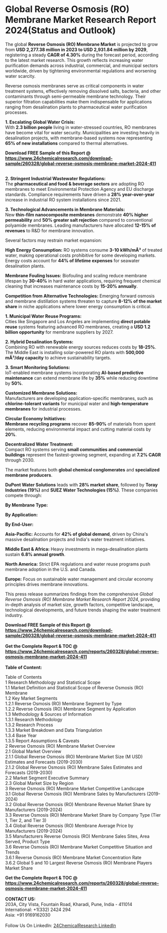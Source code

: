 <h1>Global Reverse Osmosis (RO) Membrane Market Research Report 2024(Status and Outlook)</h1><p>The global <strong>Reverse Osmosis (RO) Membrane Market</strong> is projected to grow from <strong>USD 2,277.38 million in 2023 to USD 2,931.84 million by 2029</strong>, registering a steady <strong>CAGR of 4.30%</strong> during the forecast period, according to the latest market research. This growth reflects increasing water purification demands across industrial, commercial, and municipal sectors worldwide, driven by tightening environmental regulations and worsening water scarcity.</p><p>Reverse osmosis membranes serve as critical components in water treatment systems, effectively removing dissolved salts, bacteria, and other contaminants through semi-permeable membrane technology. Their superior filtration capabilities make them indispensable for applications ranging from desalination plants to pharmaceutical water purification processes.</p><p><strong>1. Escalating Global Water Crisis:</strong><br>
With <strong>2.3 billion people</strong> living in water-stressed countries, RO membranes have become vital for water security. Municipalities are investing heavily in desalination projects, with membrane-based systems now representing <strong>65% of new installations</strong> compared to thermal alternatives.</p><div><b>Download FREE Sample of this Report @ 
            <a href="https://www.24chemicalresearch.com/download-sample/260328/global-reverse-osmosis-membrane-market-2024-411">
            https://www.24chemicalresearch.com/download-sample/260328/global-reverse-osmosis-membrane-market-2024-411</a></b></div><br><p><strong>2. Stringent Industrial Wastewater Regulations:</strong><br>
The <strong>pharmaceutical and food &amp; beverage sectors</strong> are adopting RO membranes to meet Environmental Protection Agency and EU discharge standards. Compliance requirements have driven a <strong>28% year-over-year</strong> increase in industrial RO system installations since 2021.</p><p><strong>3. Technological Advancements in Membrane Materials:</strong><br>
New <strong>thin-film nanocomposite membranes</strong> demonstrate <strong>40% higher permeability</strong> and <strong>50% greater salt rejection</strong> compared to conventional polyamide membranes. Leading manufacturers have allocated <strong>12-15% of revenues</strong> to R&amp;D for membrane innovation.</p><p>Several factors may restrain market expansion:</p><p><strong>High Energy Consumption:</strong> RO systems consume <strong>3-10 kWh/mÂ³</strong> of treated water, making operational costs prohibitive for some developing markets. Energy costs account for <strong>44% of lifetime expenses</strong> for seawater desalination plants.</p><p><strong>Membrane Fouling Issues:</strong> Biofouling and scaling reduce membrane lifespan by <strong>30-40%</strong> in hard water applications, requiring frequent chemical cleaning that increases maintenance costs by <strong>15-20% annually</strong>.</p><p><strong>Competition from Alternative Technologies:</strong> Emerging forward osmosis and membrane distillation systems threaten to capture <strong>8-12% of the market share</strong> in niche applications where lower energy consumption is critical.</p><p><strong>1. Municipal Water Reuse Programs:</strong><br>
Cities like Singapore and Los Angeles are implementing <strong>direct potable reuse</strong> systems featuring advanced RO membranes, creating a <strong>USD 1.2 billion opportunity</strong> for membrane suppliers by 2027.</p><p><strong>2. Hybrid Desalination Systems:</strong><br>
Combining RO with renewable energy sources reduces costs by <strong>18-25%</strong>. The Middle East is installing solar-powered RO plants with <strong>500,000 mÂ³/day capacity</strong> to achieve sustainability targets.</p><p><strong>3. Smart Monitoring Solutions:</strong><br>
IoT-enabled membrane systems incorporating <strong>AI-based predictive maintenance</strong> can extend membrane life by <strong>35%</strong> while reducing downtime by <strong>50%</strong>.</p><p><strong>Customized Membrane Solutions:</strong><br>
	Manufacturers are developing application-specific membranes, such as <strong>chlorine-tolerant variants</strong> for municipal water and <strong>high-temperature membranes</strong> for industrial processes.</p><p><strong>Circular Economy Initiatives:</strong><br>
	<strong>Membrane recycling programs</strong> recover <strong>85-90%</strong> of materials from spent elements, reducing environmental impact and cutting material costs by <strong>20%</strong>.</p><p><strong>Decentralized Water Treatment:</strong><br>
	Compact RO systems serving <strong>small communities and commercial buildings</strong> represent the fastest-growing segment, expanding at <strong>7.2% CAGR</strong> through 2030.</p><p>The market features both <strong>global chemical conglomerates</strong> and <strong>specialized membrane producers</strong>. </p><p><strong>DuPont Water Solutions</strong> leads with <strong>28% market share</strong>, followed by <strong>Toray Industries (19%)</strong> and <strong>SUEZ Water Technologies (15%)</strong>. These companies compete through:</p><p><strong>By Membrane Type:</strong></p><p><strong>By Application:</strong></p><p><strong>By End-User:</strong></p><p><strong>Asia-Pacific:</strong> Accounts for <strong>42% of global demand</strong>, driven by China's massive desalination projects and India's water treatment initiatives.</p><p><strong>Middle East &amp; Africa:</strong> Heavy investments in mega-desalination plants sustain <strong>6.8% annual growth</strong>.</p><p><strong>North America:</strong> Strict EPA regulations and water reuse programs push membrane adoption in the U.S. and Canada.</p><p><strong>Europe:</strong> Focus on sustainable water management and circular economy principles drives membrane innovations.</p><p>This press release summarizes findings from the comprehensive <em>Global Reverse Osmosis (RO) Membrane Market Research Report 2024</em>, providing in-depth analysis of market size, growth factors, competitive landscape, technological developments, and future trends shaping the water treatment industry.</p><div><b>Download FREE Sample of this Report @ 
            <a href="https://www.24chemicalresearch.com/download-sample/260328/global-reverse-osmosis-membrane-market-2024-411">
            https://www.24chemicalresearch.com/download-sample/260328/global-reverse-osmosis-membrane-market-2024-411</a></b></div><br><div><b>Get the Complete Report & TOC @ 
            <a href="https://www.24chemicalresearch.com/reports/260328/global-reverse-osmosis-membrane-market-2024-411">
            https://www.24chemicalresearch.com/reports/260328/global-reverse-osmosis-membrane-market-2024-411</a></b></div><br>
            <b>Table of Content:</b><p>Table of Contents<br />
1 Research Methodology and Statistical Scope<br />
1.1 Market Definition and Statistical Scope of Reverse Osmosis (RO) Membrane<br />
1.2 Key Market Segments<br />
1.2.1 Reverse Osmosis (RO) Membrane Segment by Type<br />
1.2.2 Reverse Osmosis (RO) Membrane Segment by Application<br />
1.3 Methodology & Sources of Information<br />
1.3.1 Research Methodology<br />
1.3.2 Research Process<br />
1.3.3 Market Breakdown and Data Triangulation<br />
1.3.4 Base Year<br />
1.3.5 Report Assumptions & Caveats<br />
2 Reverse Osmosis (RO) Membrane Market Overview<br />
2.1 Global Market Overview<br />
2.1.1 Global Reverse Osmosis (RO) Membrane Market Size (M USD) Estimates and Forecasts (2019-2030)<br />
2.1.2 Global Reverse Osmosis (RO) Membrane Sales Estimates and Forecasts (2019-2030)<br />
2.2 Market Segment Executive Summary<br />
2.3 Global Market Size by Region<br />
3 Reverse Osmosis (RO) Membrane Market Competitive Landscape<br />
3.1 Global Reverse Osmosis (RO) Membrane Sales by Manufacturers (2019-2024)<br />
3.2 Global Reverse Osmosis (RO) Membrane Revenue Market Share by Manufacturers (2019-2024)<br />
3.3 Reverse Osmosis (RO) Membrane Market Share by Company Type (Tier 1, Tier 2, and Tier 3)<br />
3.4 Global Reverse Osmosis (RO) Membrane Average Price by Manufacturers (2019-2024)<br />
3.5 Manufacturers Reverse Osmosis (RO) Membrane Sales Sites, Area Served, Product Type<br />
3.6 Reverse Osmosis (RO) Membrane Market Competitive Situation and Trends<br />
3.6.1 Reverse Osmosis (RO) Membrane Market Concentration Rate<br />
3.6.2 Global 5 and 10 Largest Reverse Osmosis (RO) Membrane Players Market Share </p><div><b>Get the Complete Report & TOC @ 
            <a href="https://www.24chemicalresearch.com/reports/260328/global-reverse-osmosis-membrane-market-2024-411">
            https://www.24chemicalresearch.com/reports/260328/global-reverse-osmosis-membrane-market-2024-411</a></b></div><br><b>CONTACT US:</b><br>
            203A, City Vista, Fountain Road, Kharadi, Pune, India - 411014<br>
            International: +1(332) 2424 294<br>
            Asia: +91 9169162030 <br><br>
            Follow Us On LinkedIn: <a href="https://www.linkedin.com/company/24chemicalresearch/">24ChemicalResearch LinkedIn</a>